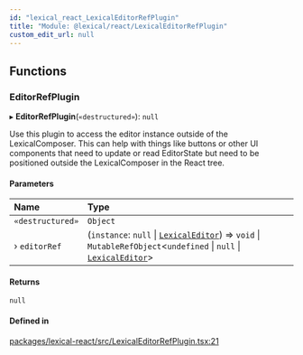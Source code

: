```yaml
---
id: "lexical_react_LexicalEditorRefPlugin"
title: "Module: @lexical/react/LexicalEditorRefPlugin"
custom_edit_url: null
---
```


## Functions

### EditorRefPlugin

▸ **EditorRefPlugin**(`«destructured»`): ``null``

Use this plugin to access the editor instance outside of the
LexicalComposer. This can help with things like buttons or other
UI components that need to update or read EditorState but need to
be positioned outside the LexicalComposer in the React tree.

#### Parameters

| Name | Type |
| :------ | :------ |
| `«destructured»` | `Object` |
| › `editorRef` | (`instance`: ``null`` \| [`LexicalEditor`](../classes/lexical.LexicalEditor.md)) => `void` \| `MutableRefObject`\<`undefined` \| ``null`` \| [`LexicalEditor`](../classes/lexical.LexicalEditor.md)\> |

#### Returns

``null``

#### Defined in

[packages/lexical-react/src/LexicalEditorRefPlugin.tsx:21](https://github.com/facebook/lexical/tree/main/packages/lexical-react/src/LexicalEditorRefPlugin.tsx#L21)
